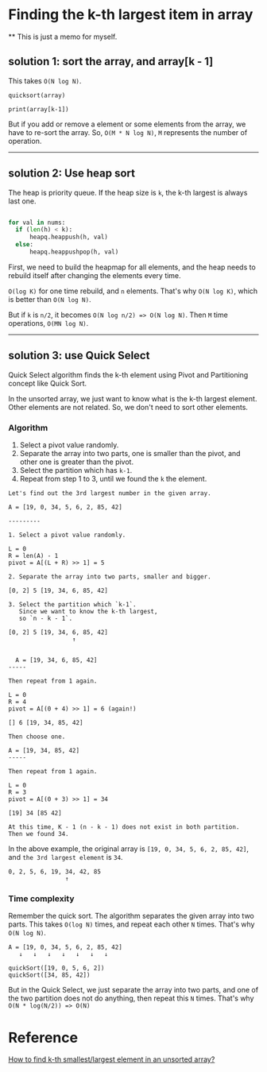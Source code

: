 # Finding the k-th largest item in array

** This is just a memo for myself.

## solution 1: sort the array, and array[k - 1]

This takes `O(N log N)`.

```
quicksort(array)

print(array[k-1])
```

But if you add or remove a element or some elements from the array,
we have to re-sort the array.
So, `O(M * N log N)`, `M` represents the number of operation.

------

## solution 2: Use heap sort

The heap is priority queue.
If the heap size is `k`, the k-th largest is always last one.

```python

for val in nums:
  if (len(h) < k):
      heapq.heappush(h, val)
  else:
      heapq.heappushpop(h, val)
```

First, we need to build the heapmap for all elements,
and the heap needs to rebuild itself after changing the elements every time.

`O(log K)` for one time rebuild, and `n` elements.
That's why `O(N log K)`, which is better than `O(N log N)`.

But if `k` is `n/2`, it becomes `O(N log n/2) => O(N log N)`.
Then `M` time operations, `O(MN log N)`.

-----------

## solution 3: use Quick Select

Quick Select algorithm finds the k-th element using Pivot and Partitioning concept like Quick Sort.

In the unsorted array, we just want to know what is the k-th largest element.
Other elements are not related. So, we don't need to sort other elements.

### Algorithm

1. Select a pivot value randomly.
2. Separate the array into two parts, one is smaller than the pivot, and other one is greater than the pivot.
3. Select the partition which has `k-1`.
4. Repeat from step 1 to 3, until we found the `k` the element.

```
Let's find out the 3rd largest number in the given array.

A = [19, 0, 34, 5, 6, 2, 85, 42]

---------

1. Select a pivot value randomly.

L = 0
R = len(A) - 1
pivot = A[(L + R) >> 1] = 5

2. Separate the array into two parts, smaller and bigger.

[0, 2] 5 [19, 34, 6, 85, 42]

3. Select the partition which `k-1`.
   Since we want to know the k-th largest,
   so `n - k - 1`.

[0, 2] 5 [19, 34, 6, 85, 42]
                  ↑


  A = [19, 34, 6, 85, 42]
-----

Then repeat from 1 again.

L = 0
R = 4
pivot = A[(0 + 4) >> 1] = 6 (again!)

[] 6 [19, 34, 85, 42]

Then choose one.

A = [19, 34, 85, 42]
-----

Then repeat from 1 again.

L = 0
R = 3
pivot = A[(0 + 3) >> 1] = 34

[19] 34 [85 42]

At this time, K - 1 (n - k - 1) does not exist in both partition.
Then we found 34.
```

In the above example, the original array is `[19, 0, 34, 5, 6, 2, 85, 42]`,
and `the 3rd largest element` is `34`.

```
0, 2, 5, 6, 19, 34, 42, 85
                ↑
```

### Time complexity

Remember the quick sort. The algorithm separates the given array into two parts.
This takes `O(log N)` times, and repeat each other `N` times. That's why `O(N log N)`.

```
A = [19, 0, 34, 5, 6, 2, 85, 42]
   ↓   ↓   ↓   ↓   ↓   ↓   ↓

quickSort([19, 0, 5, 6, 2])
quickSort([34, 85, 42])
```

But in the Quick Select, we just separate the array into two parts,
and one of the two partition does not do anything, then repeat this `N` times. That's why `O(N * log(N/2)) => O(N)`


# Reference

[How to find k-th smallest/largest element in an unsorted array?](https://medium.com/analytics-vidhya/how-to-find-k-th-smallest-largest-element-in-an-unsorted-array-4ab7015d802a)
